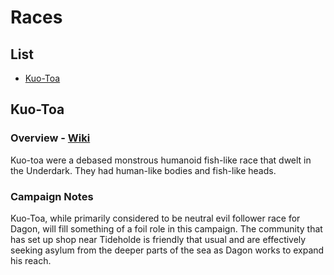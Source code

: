# Races 

## List

* [Kuo-Toa](#kuo-toa)

## Kuo-Toa 

### Overview - [Wiki](http://forgottenrealms.wikia.com/wiki/Kuo-Toa)

Kuo-toa were a debased monstrous humanoid fish-like race that dwelt in the Underdark. They had human-like bodies and fish-like heads.

### Campaign Notes

Kuo-Toa, while primarily considered to be neutral evil follower race for Dagon, will fill something of a foil role in this campaign. The community that has set up shop near Tideholde is friendly that usual and are effectively seeking asylum from the deeper parts of the sea as Dagon works to expand his reach.

